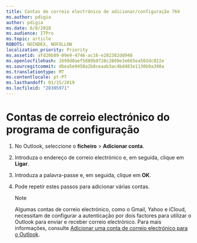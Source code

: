 ```yaml
---
title: Contas de correio electrónico de adicionar/configuração 764
ms.author: pdigia
author: pdigia
ms.date: 6/8/2018
ms.audience: ITPro
ms.topic: article
ROBOTS: NOINDEX, NOFOLLOW
localization_priority: Priority
ms.assetid: afd20b89-09e9-4746-ac16-e282382dd948
ms.openlocfilehash: 1699d0aef5889b0720c2809e3e665ea502dc022e
ms.sourcegitcommit: d6ea5e9458a2b8ceaab3ac4bd483e1130b9a398a
ms.translationtype: MT
ms.contentlocale: pt-PT
ms.lasthandoff: 01/15/2019
ms.locfileid: "28305971"
---
```

# <a name="setup-email-accounts"></a>Contas de correio electrónico do programa de configuração

1. No Outlook, seleccione o **ficheiro** \> **Adicionar conta**.
    
2. Introduza o endereço de correio electrónico e, em seguida, clique em **Ligar**.
    
3. Introduza a palavra-passe e, em seguida, clique em **OK**.
    
4. Pode repetir estes passos para adicionar várias contas.
    
    > [!NOTE]
    > Algumas contas de correio electrónico, como o Gmail, Yahoo e iCloud, necessitam de configurar a autenticação por dois factores para utilizar o Outlook para enviar e receber correio electrónico. Para mais informações, consulte [Adicionar uma conta de correio electrónico para o Outlook](https://support.office.com/article/6e27792a-9267-4aa4-8bb6-c84ef146101b.aspx). 
  

